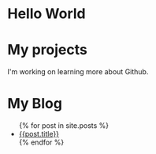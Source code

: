 # Hello World 
# My projects
I'm working on learning more about Github. 
# My Blog
<ul>
  {% for post in site.posts %}
 
  <li>
    <a href="{{ baseurl.post.url }}"> {{post.title}}</a>
  </li>
  {% endfor %}
 </ul>
